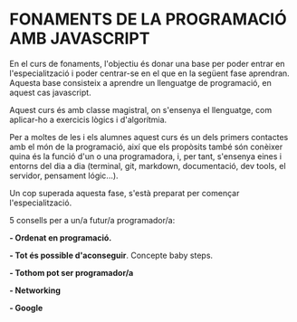 # FONAMENTS DE LA PROGRAMACIÓ AMB JAVASCRIPT

En el curs de fonaments, l'objectiu és donar una base per poder entrar en l'especialització i poder centrar-se en el que en la següent fase aprendran. Aquesta base consisteix a aprendre un llenguatge de programació, en aquest cas javascript.

Aquest curs és amb classe magistral, on s'ensenya el llenguatge, com aplicar-ho a exercicis lògics i d'algorítmia.

Per a moltes de les i els alumnes aquest curs és un dels primers contactes amb el món de la programació, així que els propòsits també són conèixer quina és la funció d'un o una programadora, i, per tant, s'ensenya eines i entorns del dia a dia (terminal, git, markdown, documentació, dev tools, el servidor, pensament lógic...).

Un cop superada aquesta fase, s'està preparat per començar l'especialització.


5 consells per a un/a futur/a programador/a:

**- Ordenat en programació.**

**- Tot és possible d'aconseguir**. Concepte baby steps. 

**- Tothom pot ser programador/a**

**- Networking**

**- Google**

